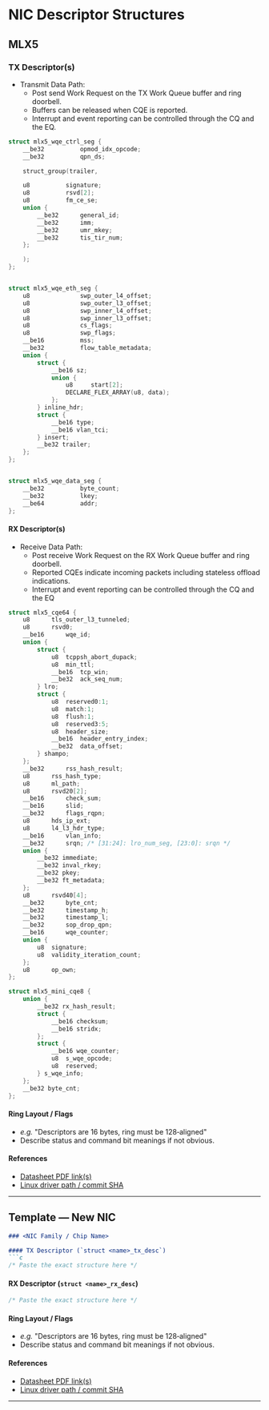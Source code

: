 # NIC Descriptor Structures

## MLX5
### TX Descriptor(s)

* Transmit Data Path:
  + Post send Work Request on the TX Work Queue buffer and ring doorbell.
  + Buffers can be released when CQE is reported.
  + Interrupt and event reporting can be controlled through the CQ and the EQ.
```c
struct mlx5_wqe_ctrl_seg {
	__be32			opmod_idx_opcode;
	__be32			qpn_ds;

	struct_group(trailer,

	u8			signature;
	u8			rsvd[2];
	u8			fm_ce_se;
	union {
		__be32		general_id;
		__be32		imm;
		__be32		umr_mkey;
		__be32		tis_tir_num;
	};

	);
};


struct mlx5_wqe_eth_seg {
	u8              swp_outer_l4_offset;
	u8              swp_outer_l3_offset;
	u8              swp_inner_l4_offset;
	u8              swp_inner_l3_offset;
	u8              cs_flags;
	u8              swp_flags;
	__be16          mss;
	__be32          flow_table_metadata;
	union {
		struct {
			__be16 sz;
			union {
				u8     start[2];
				DECLARE_FLEX_ARRAY(u8, data);
			};
		} inline_hdr;
		struct {
			__be16 type;
			__be16 vlan_tci;
		} insert;
		__be32 trailer;
	};
};


struct mlx5_wqe_data_seg {
	__be32			byte_count;
	__be32			lkey;
	__be64			addr;
};

```


#### RX Descriptor(s)
* Receive Data Path:
  + Post receive Work Request on the RX Work Queue buffer and ring doorbell.
  + Reported CQEs indicate incoming packets including stateless offload indications.
  + Interrupt and event reporting can be controlled through the CQ and the EQ
```c
struct mlx5_cqe64 {
	u8		tls_outer_l3_tunneled;
	u8		rsvd0;
	__be16		wqe_id;
	union {
		struct {
			u8	tcppsh_abort_dupack;
			u8	min_ttl;
			__be16	tcp_win;
			__be32	ack_seq_num;
		} lro;
		struct {
			u8	reserved0:1;
			u8	match:1;
			u8	flush:1;
			u8	reserved3:5;
			u8	header_size;
			__be16	header_entry_index;
			__be32	data_offset;
		} shampo;
	};
	__be32		rss_hash_result;
	u8		rss_hash_type;
	u8		ml_path;
	u8		rsvd20[2];
	__be16		check_sum;
	__be16		slid;
	__be32		flags_rqpn;
	u8		hds_ip_ext;
	u8		l4_l3_hdr_type;
	__be16		vlan_info;
	__be32		srqn; /* [31:24]: lro_num_seg, [23:0]: srqn */
	union {
		__be32 immediate;
		__be32 inval_rkey;
		__be32 pkey;
		__be32 ft_metadata;
	};
	u8		rsvd40[4];
	__be32		byte_cnt;
	__be32		timestamp_h;
	__be32		timestamp_l;
	__be32		sop_drop_qpn;
	__be16		wqe_counter;
	union {
		u8	signature;
		u8	validity_iteration_count;
	};
	u8		op_own;
};

struct mlx5_mini_cqe8 {
	union {
		__be32 rx_hash_result;
		struct {
			__be16 checksum;
			__be16 stridx;
		};
		struct {
			__be16 wqe_counter;
			u8  s_wqe_opcode;
			u8  reserved;
		} s_wqe_info;
	};
	__be32 byte_cnt;
};
```


#### Ring Layout / Flags

* *e.g.* "Descriptors are 16 bytes, ring must be 128‑aligned"
* Describe status and command bit meanings if not obvious.

#### References

* [Datasheet PDF link(s)](https://network.nvidia.com/files/doc-2020/ethernet-adapters-programming-manual.pdf)
* [Linux driver path / commit SHA](https://github.com/torvalds/linux/blob/master/include/linux/mlx5/qp.h)


---

## Template — New NIC

````markdown
### <NIC Family / Chip Name>

#### TX Descriptor (`struct <name>_tx_desc`)
```c
/* Paste the exact structure here */
````


#### RX Descriptor (`struct <name>_rx_desc`)

```c
/* Paste the exact structure here */
```


#### Ring Layout / Flags

* *e.g.* "Descriptors are 16 bytes, ring must be 128‑aligned"
* Describe status and command bit meanings if not obvious.

#### References

* [Datasheet PDF link(s)](https://network.nvidia.com/files/doc-2020/ethernet-adapters-programming-manual.pdf)
* [Linux driver path / commit SHA](https://github.com/torvalds/linux/blob/master/include/linux/mlx5/qp.h)

---
